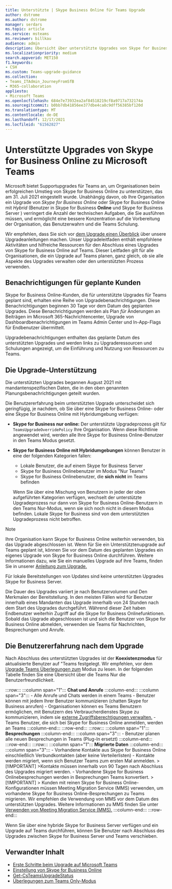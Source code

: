 ```yaml
---
title: Unterstützte | Skype Business Online für Teams Upgrade
author: dstrome
ms.author: dstrome
manager: serdars
ms.topic: article
ms.service: msteams
ms.reviewer: billkau
audience: admin
description: Übersicht über unterstützte Upgrades von Skype for Business Online zu Teams
ms.localizationpriority: medium
search.appverid: MET150
f1.keywords:
- CSH
ms.custom: Teams-upgrade-guidance
ms.collection:
- Teams_ITAdmin_JourneyFromSfB
- M365-collaboration
appliesto:
- Microsoft Teams
ms.openlocfilehash: 684e7e73932ea2af84518219cf8a9717a732174a
ms.sourcegitcommit: b0bb7db41856ee377dbe4ca8c9dff56385bf120d
ms.translationtype: MT
ms.contentlocale: de-DE
ms.lasthandoff: 12/17/2021
ms.locfileid: "61562827"
---
```

# <a name="assisted-upgrades-from-skype-for-business-online-to-microsoft-teams"></a>Unterstützte Upgrades von Skype for Business Online zu Microsoft Teams

Microsoft bietet Supportupgrades für Teams an, um Organisationen beim erfolgreichen Umstieg von Skype for Business Online zu unterstützen, das am 31. Juli 2021 eingestellt wurde. Unabhängig davon, ob Ihre Organisation ein Upgrade von *Skype for Business Online* oder Skype for Business Online mit *Hybrid* (Benutzer in Skype for Business **Online** und Skype for Business Server ) verringert die Anzahl der technischen Aufgaben, die Sie ausführen müssen, und ermöglicht eine bessere Konzentration auf die Vorbereitung der Organisation, das Benutzerwahrn und die Teams Schulung.

Wir empfehlen, dass Sie sich vor [dem Upgrade einen Überblick](https://aka.ms/SkypeToTeams) über unsere Upgradeanleitungen machen. Unser Upgradeleitfaden enthält empfohlene Aktivitäten und hilfreiche Ressourcen für den Abschluss eines Upgrades von Skype for Business Online auf Teams. Dieser Leitfaden gilt für alle Organisationen, die ein Upgrade auf Teams planen, ganz gleich, ob sie alle Aspekte des Upgrades verwalten oder den unterstützten Prozess verwenden.

## <a name="notifications-for-scheduled-customers"></a>Benachrichtigungen für geplante Kunden

Skype for Business Online-Kunden, die für unterstützte Upgrades für Teams geplant sind, erhalten eine Reihe von Upgradebenachrichtigungen. Diese Benachrichtigungen beginnen 30 Tage vor dem Datum des geplanten Upgrades. Diese Benachrichtigungen werden als Plan *für* Änderungen an Beiträgen im Microsoft 365-Nachrichtencenter, Upgrade von Dashboardbenachrichtigungen im Teams Admin Center und In-App-Flags für Endbenutzer übermittelt.

Upgradebenachrichtigungen enthalten das geplante Datum des unterstützten Upgrades und werden links zu Upgraderessourcen und Schulungen angezeigt, um die Einführung und Nutzung von Ressourcen zu Teams.

## <a name="the-assisted-upgrade-experience"></a>Die Upgrade-Unterstützung

Die unterstützten Upgrades begannen August 2021 mit mandantenspezifischen Daten, die in den oben genannten Planungsbenachrichtigungen geteilt wurden.

Die Benutzererfahrung beim unterstützten Upgrade unterscheidet sich geringfügig, je nachdem, ob Sie über eine Skype for Business Online- oder eine Skype for Business Online mit Hybridumgebung verfügen:

- **Skype for Business nur online:** Der unterstützte Upgradeprozess gilt für `TeamsUpgradeOverridePolicy` Ihre Organisation. Wenn diese Richtlinie angewendet wird, werden alle Ihre Skype for Business Online-Benutzer in den Teams Modus gesetzt.
- **Skype for Business Online mit Hybridumgebungen** können Benutzer in eine der folgenden Kategorien fallen:

  - Lokale Benutzer, die auf einem Skype for Business Server
  - Skype for Business Onlinebenutzer im Modus "Nur Teams"
  - Skype for Business Onlinebenutzer, die **sich nicht** im Teams befinden

  Wenn Sie über eine Mischung von Benutzern in jeder der oben aufgeführten Kategorien verfügen, wechselt der unterstützte Upgradeprozess nur dann von Skype for Business Online-Benutzern in den Teams Nur-Modus, wenn sie sich noch nicht in diesem Modus befinden. Lokale Skype for Business sind von dem unterstützten Upgradeprozess nicht betroffen.

> [!NOTE]
> Ihre Organisation kann Skype for Business Online weiterhin verwenden, bis das Upgrade abgeschlossen ist. Wenn für Sie ein Unterstütztenupgrade auf Teams geplant ist, können Sie vor dem Datum des geplanten Upgrades ein eigenes Upgrade von Skype for Business Online durchführen. Weitere Informationen dazu, wie Sie ein manuelles Upgrade auf ihre Teams, finden Sie in unserer [Anleitung zum Upgrade.](https://aka.ms/SkypeToTeams)
>
> Für lokale Bereitstellungen von Updates sind keine unterstützten Upgrades Skype for Business Server.

Die Dauer des Upgrades variiert je nach Benutzervolumen und Den Merkmalen der Bereitstellung. In den meisten Fällen wird für Benutzer innerhalb eines Mandanten das Upgrade innerhalb von 24 Stunden nach dem Start des Upgrades durchgeführt. Während dieser Zeit haben Endbenutzer weiterhin Zugriff auf die Skype for Business Onlinefunktionen. Sobald das Upgrade abgeschlossen ist und sich die Benutzer von Skype for Business Online abmelden, verwenden sie Teams für Nachrichten, Besprechungen und Anrufe.

## <a name="the-post-upgrade-experience"></a>Die Benutzererfahrung nach dem Upgrade

Nach Abschluss des unterstützten Upgrades ist der **Koexistenzmodus** für aktualisierte Benutzer auf "Teams festgelegt. Wir empfehlen, vor dem [Upgrade Teams Überlegungen zum](teams-only-mode-considerations.md) Modus zu lesen. In der folgenden Tabelle finden Sie eine Übersicht über die Teams Nur die Benutzerfreundlichkeit.

:::row:::
    :::column span="1":::
        **Chat und Anrufe**
    :::column-end:::
    :::column span="3":::
        - Alle Anrufe und Chats werden in einem Teams
        - Benutzer können mit jedem Ihrer Benutzer kommunizieren (chatten Skype for Business anrufen)
        - Organisationen können es Teams Benutzern ermöglichen, mit Benutzern des Verbraucherdienstes Skype zu kommunizieren, indem sie [externe Zugriffsberechtigungen verwalten.](manage-external-access.md)
        - Teams Benutzer, die sich bei Skype for Business Online anmelden, werden an Teams
    :::column-end:::
:::row-end:::
:::row:::
    :::column span="1":::
        **Besprechungen**
    :::column-end:::
    :::column span="3":::
        - Benutzer planen alle neuen Besprechungen in Teams (Plug-In ersetzt)
    :::column-end:::
:::row-end:::
:::row:::
    :::column span="1":::
        **Migrierte Daten**
    :::column-end:::
    :::column span="3":::
        - Vorhandene Kontakte aus Skype for Business Online einschließlich Verbundkontakten (aber keine Verteilerlisten)
        - Kontakte werden migriert, wenn sich Benutzer Teams zum ersten Mal anmelden.
            > [!IMPORTANT]
            >Kontakte müssen innerhalb von 90 Tagen nach Abschluss des Upgrades migriert werden.
        - Vorhandene Skype for Business Onlinebesprechungen werden in Besprechungen Teams konvertiert.
            > [!IMPORTANT]
            > Kunden mit reinen Skype for Business Online-Konfigurationen müssen Meeting Migration Service (MMS) verwenden, um vorhandene Skype for Business Online-Besprechungen zu Teams migrieren. Wir empfehlen die Verwendung von MMS vor dem Datum des unterstützten Upgrades. Weitere Informationen zu MMS finden Sie unter [Verwenden von Meeting Migration Service (MMS).](/skypeforbusiness/audio-conferencing-in-office-365/setting-up-the-meeting-migration-service-mms)
    :::column-end:::
:::row-end:::

Wenn Sie über eine hybride Skype for Business Server verfügen und ein Upgrade auf Teams durchführen, können Sie Benutzer nach Abschluss des Upgrades zwischen Skype for Business Server und Teams verschieben.

## <a name="related-content"></a>Verwandter Inhalt

- [Erste Schritte beim Upgrade auf Microsoft Teams](upgrade-start-here.md)
- [Einstellung von Skype for Business Online](skype-for-business-online-retirement.md)
- [Get-CsTeamsUpgradeStatus](/powershell/module/skype/get-csteamsupgradestatus?view=skype-ps&preserve-view=true)
- [Überlegungen zum Teams Only-Modus](teams-only-mode-considerations.md)
